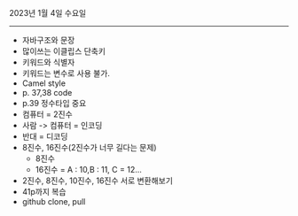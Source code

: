 2023년 1월 4일 수요일

---

- 자바구조와 문장
- 많이쓰는 이클립스 단축키
- 키워드와 식별자
- 키워드는 변수로 사용 불가.
- Camel style
- p. 37,38 code
- p.39 정수타입 중요
- 컴퓨터 = 2진수
- 사람 -> 컴퓨터 = 인코딩
- 반대 = 디코딩
- 8진수, 16진수(2진수가 너무 길다는 문제)
    - 8진수
    - 16진수 = A : 10,B : 11, C = 12...
- 2진수, 8진수, 10진수, 16진수 서로 변환해보기
- 41p까지 복습
- github clone, pull